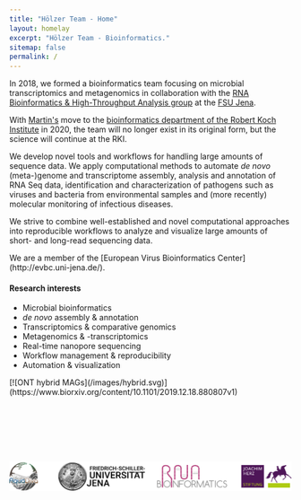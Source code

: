 ```yaml
---
title: "Hölzer Team - Home"
layout: homelay
excerpt: "Hölzer Team - Bioinformatics."
sitemap: false
permalink: /
---
```


In 2018, we formed a bioinformatics team focusing on microbial transcriptomics and metagenomics in collaboration with the [RNA Bioinformatics & High-Throughput Analysis group](https://www.rna.uni-jena.de/) at the [FSU Jena](https://www.uni-jena.de/en/start.html?).

With [Martin's](https://twitter.com/martinhoelzer) move to the [bioinformatics department of the Robert Koch Institute](https://www.rki.de/EN/Content/Institute/DepartmentsUnits/MF/MF1/mf1_node.html) in 2020, the team will no longer exist in its original form, but the science will continue at the RKI. 

We develop novel tools and workflows for handling large amounts of sequence data. We apply computational methods to automate *de novo* (meta-)genome and transcriptome assembly, analysis and annotation of RNA Seq data, identification and characterization of pathogens such as viruses and bacteria from environmental samples and (more recently) molecular monitoring of infectious diseases.

We strive to combine well-established and novel computational approaches into reproducible workflows to analyze and visualize large amounts of short- and long-read sequencing data.
<!-- in a comprehensive and handsome way to allow other researchers to understand, interpret and dilate the data.-->

<!--We work closely with the [RNA Bioinformatics/High-Throughput](https://www.rna.uni-jena.de/) group of Manja Marz and--> We are a member of the [European Virus Bioinformatics Center](http://evbc.uni-jena.de/). 

<br>
<div class="row"><div class="col-sm-6 clearfix">

#### Research interests

* Microbial bioinformatics
* _de novo_ assembly & annotation
* Transcriptomics & comparative genomics
* Metagenomics & -transcriptomics
* Real-time nanopore sequencing
* Workflow management & reproducibility
* Automation & visualization

</div><div class="col-sm-6 clearfix">
<!--[![GR cover art](/images/gr_cover.gif)](https://genome.cshlp.org/content/29/9.cover-expansion)-->
[![ONT hybrid MAGs](/images/hybrid.svg)](https://www.biorxiv.org/content/10.1101/2019.12.18.880807v1)
</div></div>


<!--[__A paper per day challenge__](https://hoelzer-lab.github.io/papers)-->

<!--
<br><br>
![](/images/black_box.svg)
![](/images/gatc_resistance.png)-->


<br><br><br><br><br><br>
[![](/images/logos.svg)](/support)


<!--
We apply our computational methods to de novo genome assembly, cancer genomics and (most recently) infectious disease. We collaborate closely with [Nick Loman's group at the University of Birmingham](http://lab.loman.net/), [Winston Timp's lab at Johns Hopkins University](http://www.timplab.org/) and [Conrad Nieduszynski at the University of Oxford](http://www.path.ox.ac.uk/content/conrad-nieduszynski).
-->